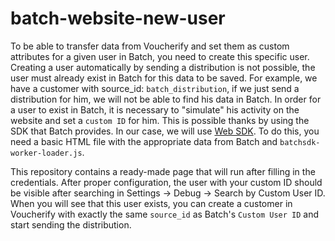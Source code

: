 # batch-website-new-user

To be able to transfer data from Voucherify and set them as custom attributes for a given user in Batch, you need to create this specific user. 
Creating a user automatically by sending a distribution is not possible, the user must already exist in Batch for this data to be saved.
For example, we have a customer with source_id: `batch_distribution`, if we just send a distribution for him, we will not be able to find his data in Batch.
In order for a user to exist in Batch, it is necessary to "simulate" his activity on the website and set a `custom ID` for him. 
This is possible thanks by using the SDK that Batch provides. In our case, we will use [Web SDK](https://doc.batch.com/web/overview/). 
To do this, you need a basic HTML file with the appropriate data from Batch and `batchsdk-worker-loader.js`.

This repository contains a ready-made page that will run after filling in the credentials. 
After proper configuration, the user with your custom ID should be visible after searching in Settings -> Debug -> Search by Custom User ID.
When you will see that this user exists,  you can create a customer in Voucherify with exactly the same `source_id` as Batch's `Custom User ID` and start sending the distribution.